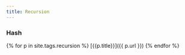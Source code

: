 ```yaml
---
title: Recursion
---
```

### Hash

{% for p in site.tags.recursion %}
  [{{p.title}}]({{ p.url }})
{% endfor %}
